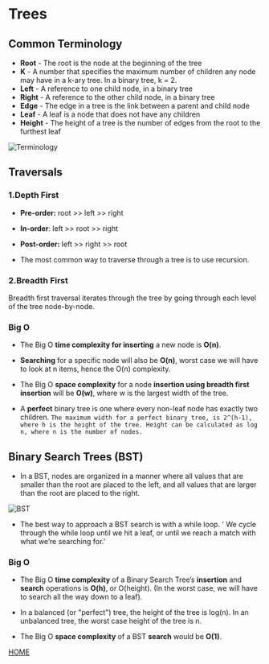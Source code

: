 # **Trees**

## **Common Terminology**

- **Root** - The root is the node at the beginning of the tree
- **K** - A number that specifies the maximum number of children any node may have in a k-ary tree. In a binary tree, k = 2.
- **Left** - A reference to one child node, in a binary tree
- **Right** - A reference to the other child node, in a binary tree
- **Edge** - The edge in a tree is the link between a parent and child node
- **Leaf** - A leaf is a node that does not have any children
- **Height** - The height of a tree is the number of edges from the root to the furthest leaf

![Terminology](https://codefellows.github.io/common_curriculum/data_structures_and_algorithms/Code_401/class-15/resources/images/BinaryTree1.PNG)

## **Traversals**

### **1.Depth First**

- **Pre-order:** root >> left >> right
- **In-order**: left >> root >> right
- **Post-order:** left >> right >> root

- The most common way to traverse through a tree is to use recursion.

### **2.Breadth First**

Breadth first traversal iterates through the tree by going through each level of the tree node-by-node.

### **Big O**

- The Big O **time complexity for inserting** a new node is **O(n)**.
- **Searching** for a specific node will also be **O(n)**, worst case we will have to look at n items, hence the O(n) complexity.

- The Big O **space complexity** for a node **insertion using breadth first insertion** will be **O(w)**, where w is the largest width of the tree.

- A **perfect** binary tree is one where every non-leaf node has exactly two children. `The maximum width for a perfect binary tree, is 2^(h-1), where h is the height of the tree. Height can be calculated as log n, where n is the number of nodes.`

## **Binary Search Trees (BST)**

- In a BST, nodes are organized in a manner where all values that are smaller than the root are placed to the left, and all values that are larger than the root are placed to the right.

![BST](https://codefellows.github.io/common_curriculum/data_structures_and_algorithms/Code_401/class-15/resources/images/BST2.PNG)

- The best way to approach a BST search is with a while loop. ' We cycle through the while loop until we hit a leaf, or until we reach a match with what we’re searching for.'

### **Big O**

- The Big O **time complexity** of a Binary Search Tree’s **insertion** and **search** operations is **O(h)**, or O(height).
(In the worst case, we will have to search all the way down to a leaf).

- In a balanced (or "perfect") tree, the height of the tree is log(n). In an unbalanced tree, the worst case height of the tree is n.

- The Big O **space complexity** of a BST **search** would be **O(1)**.


[HOME](https://malkhaleel88.github.io/reading-notes)
